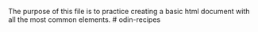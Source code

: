 The purpose of this file is to practice creating a basic html document with all the most common elements. # odin-recipes
